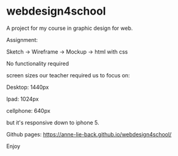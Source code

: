 # webdesign4school
A project for my course in graphic design for web.


Assignment:

Sketch -> Wireframe -> Mockup -> html with css


No functionality required


screen sizes our teacher required us to focus on:

Desktop: 1440px

Ipad: 1024px

cellphone: 640px

but it's responsive down to iphone 5.


Github pages: https://anne-lie-back.github.io/webdesign4school/

Enjoy
